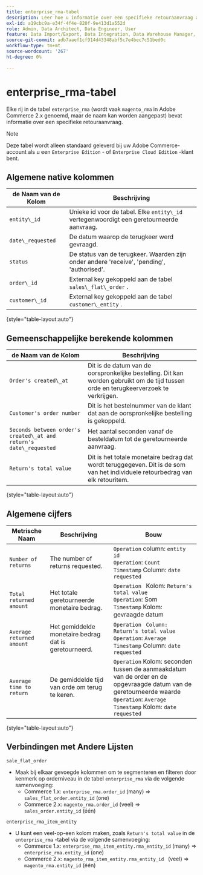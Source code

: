 ```yaml
---
title: enterprise_rma-tabel
description: Leer hoe u informatie over een specifieke retouraanvraag analyseert.
exl-id: a19cbc9a-e34f-4f4e-820f-9e413d1a552d
role: Admin, Data Architect, Data Engineer, User
feature: Data Import/Export, Data Integration, Data Warehouse Manager, Commerce Tables
source-git-commit: adb7aaef1cf914d43348abf5c7e4bec7c51bed0c
workflow-type: tm+mt
source-wordcount: '267'
ht-degree: 0%

---
```


# enterprise_rma-tabel

Elke rij in de tabel `enterprise_rma` (wordt vaak `magento_rma` in Adobe Commerce 2.x genoemd, maar de naam kan worden aangepast) bevat informatie over een specifieke retouraanvraag.

>[!NOTE]
>
>Deze tabel wordt alleen standaard geleverd bij uw Adobe Commerce-account als u een `Enterprise Edition` - of `Enterprise Cloud Edition` -klant bent.

## Algemene native kolommen

| **de Naam van de Kolom** | **Beschrijving** |
|---|---|
| `entity\_id` | Unieke id voor de tabel. Elke `entity\_id` vertegenwoordigt een geretourneerde aanvraag. |
| `date\_requested` | De datum waarop de terugkeer werd gevraagd. |
| `status` | De status van de terugkeer. Waarden zijn onder andere &#39;receive&#39;, &#39;pending&#39;, &#39;authorised&#39;. |
| `order\_id` | External key gekoppeld aan de tabel `sales\_flat\_order` . |
| `customer\_id` | External key gekoppeld aan de tabel `customer\_entity` . |

{style="table-layout:auto"}

## Gemeenschappelijke berekende kolommen

| **de Naam van de Kolom** | **Beschrijving** |
|---|---|
| `Order's created\_at` | Dit is de datum van de oorspronkelijke bestelling. Dit kan worden gebruikt om de tijd tussen orde en terugkeerverzoek te verkrijgen. |
| `Customer's order number` | Dit is het bestelnummer van de klant dat aan de oorspronkelijke bestelling is gekoppeld. |
| `Seconds between order's created\_at and return's date\_requested` | Het aantal seconden vanaf de besteldatum tot de geretourneerde aanvraag. |
| `Return's total value` | Dit is het totale monetaire bedrag dat wordt teruggegeven. Dit is de som van het individuele retourbedrag van elk retouritem. |

{style="table-layout:auto"}

## Algemene cijfers

| **Metrische Naam** | **Beschrijving** | **Bouw** |
|---|---|---|
| `Number of returns` | The number of returns requested. | `Operation` column: `entity id`<br>`Operation`: `Count`<br>`Timestamp` Column: `date requested` |
| `Total returned amount` | Het totale geretourneerde monetaire bedrag. | `Operation ` Kolom: `Return's total value`<br>`Operation`: Som <br>`Timestamp` Kolom: gevraagde datum |
| `Average returned amount` | Het gemiddelde monetaire bedrag dat is geretourneerd. | `Operation` ` Column: Return's total value`<br>`Operation`: `Average`<br>`Timestamp` Column: `date requested` |
| `Average time to return` | De gemiddelde tijd van orde om terug te keren. | `Operation` Kolom: seconden tussen de aanmaakdatum van de order en de opgevraagde datum van de geretourneerde waarde <br>`Operation`: `Average`<br>`Timestamp` Kolom: `date requested` |

{style="table-layout:auto"}

## Verbindingen met Andere Lijsten

`sale_flat_order`

* Maak bij elkaar gevoegde kolommen om te segmenteren en filteren door kenmerk op orderniveau in de tabel `enterprise_rma` via de volgende samenvoeging:
   * Commerce 1.x: `enterprise_rma.order_id` (many) => `sales_flat_order.entity_id` (one)
   * Commerce 2.x: `magento_rma.order_id` (veel) => `sales_order.entity_id` (één)

`enterprise_rma_item_entity`

* U kunt een veel-op-een kolom maken, zoals `Return's total value` in de `enterprise_rma` -tabel via de volgende samenvoeging:
   * Commerce 1.x: `enterprise_rma_item_entity.rma_entity_id` (many) => `enterprise_rma.entity_id` (one)
   * Commerce 2.x: `magento_rma_item_entity.rma_entity_id ` (veel) => `magento_rma.entity_id` (één)
